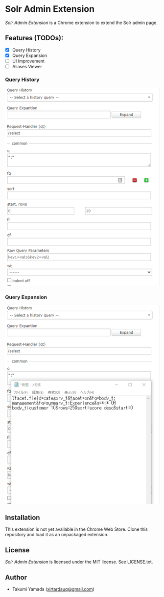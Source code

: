 # Solr Admin Extension
*Solr Admin Extension* is a Chrome extension to extend the Solr admin page.  

## Features (TODOs):  
- [x] Query History
- [x] Query Expansion
- [ ] UI Improvement
- [ ] Aliases Viewer

### Query History
![query_history](img/query_history.gif)

### Query Expansion
![query_expansion](img/query_expansion.gif)

## Installation
This extension is not yet available in the Chrome Web Store. Clone this repository and load it as an unpackaged extension.

## License
*Solr Admin Extension* is licensed under the MIT license. See LICENSE.txt.

## Author
- Takumi Yamada (xirtardauq@gmail.com)